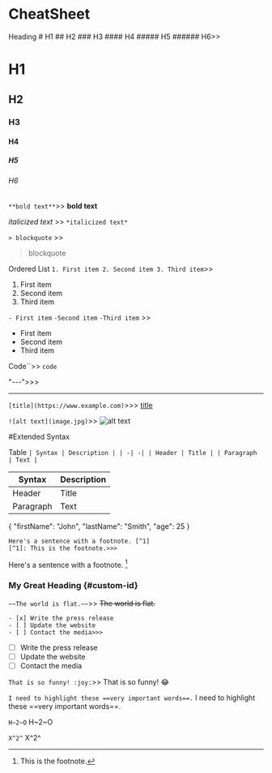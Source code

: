 # CheatSheet


Heading # H1
        ## H2
        ### H3
        #### H4
        ##### H5
        ###### H6>>
# H1
## H2
### H3
#### H4
##### H5
###### H6

`**bold text**`>>
 **bold text**

*italicized text* >>
 `*italicized text*`

`> blockquote` >>
> blockquote

Ordered List 
`1. First item
2. Second item
3. Third item`>>
1. First item 
2. Second item
3. Third item

`- First item`
`-Second item`
`-Third item`  >>
- First item
- Second item
- Third item

Code``>> 
`code`


"---">>>

---


`[title](https://www.example.com)`>>>
[title](https://www.example.com)


`![alt text](image.jpg)`>>
![alt text](image.jpg)


#Extended Syntax

Table
`| Syntax | Description |
| -| -|
| Header | Title |
| Paragraph | Text |`

| Syntax | Description |
| - | -|
| Header | Title |
| Paragraph | Text |




{
  "firstName": "John",
  "lastName": "Smith",
  "age": 25
}
```
Here's a sentence with a footnote. [^1]
[^1]: This is the footnote.>>>
```
Here's a sentence with a footnote. [^1]
[^1]: This is the footnote.

### My Great Heading {#custom-id}



`~~The world is flat.~~`>>
~~The world is flat.~~


```
- [x] Write the press release
- [ ] Update the website
- [ ] Contact the media>>>
```
- [ ] Write the press release
- [ ] Update the website
- [ ] Contact the media

`That is so funny! :joy:`>>
That is so funny! :joy:

```I need to highlight these ==very important words==.```
I need to highlight these ==very important words==.

`H~2~O`
H~2~O 

`X^2^`
X^2^
